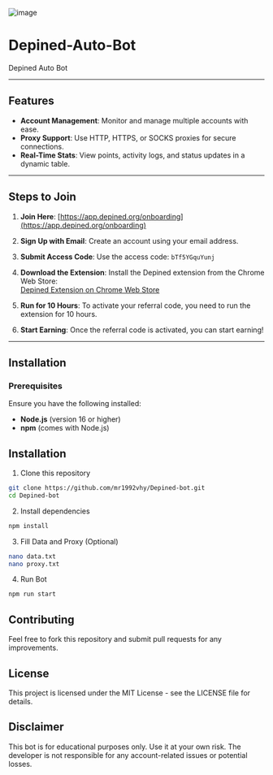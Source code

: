 ![image](https://github.com/user-attachments/assets/772c8ca5-60cc-49de-b666-b570a576d026)

# Depined-Auto-Bot

Depined Auto Bot

---

## Features

- **Account Management**: Monitor and manage multiple accounts with ease.
- **Proxy Support**: Use HTTP, HTTPS, or SOCKS proxies for secure connections.
- **Real-Time Stats**: View points, activity logs, and status updates in a dynamic table.

---

## Steps to Join

1. **Join Here**: [https://app.depined.org/onboarding](https://app.depined.org/onboarding)

2. **Sign Up with Email**: Create an account using your email address.

3. **Submit Access Code**: Use the access code: `bTf5YGquYunj`

4. **Download the Extension**: Install the Depined extension from the Chrome Web Store:  
   [Depined Extension on Chrome Web Store](https://chromewebstore.google.com/detail/depined/pjlappmodaidbdjhmhifbnnmmkkicjoc)

5. **Run for 10 Hours**: To activate your referral code, you need to run the extension for 10 hours.

6. **Start Earning**: Once the referral code is activated, you can start earning!

---

## Installation

### Prerequisites

Ensure you have the following installed:
- **Node.js** (version 16 or higher)
- **npm** (comes with Node.js)

## Installation

1. Clone this repository

```bash
git clone https://github.com/mr1992vhy/Depined-bot.git
cd Depined-bot
```
2. Install dependencies

```bash
npm install
```
3. Fill Data and Proxy (Optional)

```bash
nano data.txt
nano proxy.txt
```
4. Run Bot

```bash
npm run start
```
## Contributing

Feel free to fork this repository and submit pull requests for any improvements.

## License

This project is licensed under the MIT License - see the LICENSE file for details.

## Disclaimer

This bot is for educational purposes only. Use it at your own risk. The developer is not responsible for any account-related issues or potential losses.
